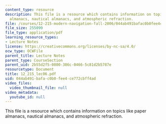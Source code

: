 ```yaml
---
content_type: resource
description: This file is a resource which contains information on topics like paper
  almanacs, nautical almanacs, and atmospheric refraction.
file: /courses/12-215-modern-navigation-fall-2006/044ab491bafac0b0fee4ce772cbff4ad_12_215_lec06.pdf
file_size: 255099
file_type: application/pdf
learning_resource_types:
- Lecture Notes
license: https://creativecommons.org/licenses/by-nc-sa/4.0/
ocw_type: OCWFile
parent_title: Lecture Notes
parent_type: CourseSection
parent_uid: 2b55d2f5-0800-386c-0466-5c81d2b5787e
resourcetype: Document
title: 12_215_lec06.pdf
uid: 044ab491-bafa-c0b0-fee4-ce772cbff4ad
video_files:
  video_thumbnail_file: null
video_metadata:
  youtube_id: null
---
```

This file is a resource which contains information on topics like paper almanacs, nautical almanacs, and atmospheric refraction.